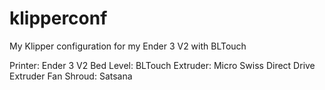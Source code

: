 # klipperconf
My Klipper configuration for my Ender 3 V2 with BLTouch

Printer: Ender 3 V2
Bed Level: BLTouch
Extruder: Micro Swiss Direct Drive Extruder
Fan Shroud: Satsana
